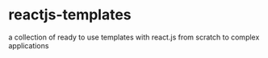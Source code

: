 # reactjs-templates
a collection of ready to use templates with react.js from scratch to complex applications
